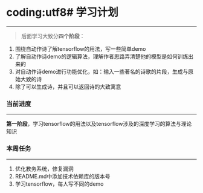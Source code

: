 # coding:utf8# 学习计划
---

> 后面学习大致分**四个阶段**：
1. 围绕自动作诗了解tensorflow的用法，写一些简单demo
2. 了解自动作诗demo的逻辑算法，理解作者思路弄清楚他的模型是如何训练出来的
3. 对自动作诗demo进行功能优化，如：输入一些著名的诗歌的片段，生成与原始大致的诗
4. 除了可以生成诗，并且可以返回诗的大致寓意

### 当前进度
---
**第一阶段**，学习tensorflow的用法以及tensorflow涉及的深度学习的算法与理论知识

### 本周任务
---
1. 优化教务系统，修复漏洞
2. README.md中添加技术依赖库的版本号
3. 学习tensorflow，每人写不同的demo
